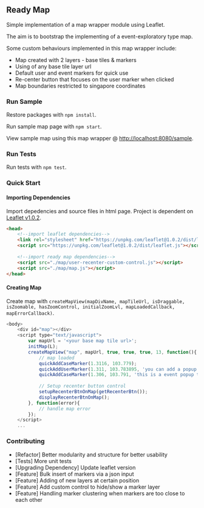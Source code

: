 ## Ready Map

Simple implementation of a map wrapper module using Leaflet. 

The aim is to bootstrap the implementing of a event-exploratory type map.

Some custom behaviours implemented in this map wrapper include: 
- Map created with 2 layers - base tiles & markers
- Using of any base tile layer url
- Default user and event markers for quick use
- Re-center button that focuses on the user marker when clicked
- Map boundaries restricted to singapore coordinates

### Run Sample 

Restore packages with `npm install`.

Run sample map page with `npm start`.

View sample map using this map wrapper @ [http://localhost:8080/sample](http://localhost:8080/sample).

### Run Tests 
Run tests with `npm test`.


### Quick Start

#### Importing Dependencies
Import depedencies and source files in html page. Project is dependent on [Leaflet v1.0.2](http://leafletjs.com/reference-1.0.2.html).

```html
<head>
	<!--import leaflet dependencies-->
	<link rel="stylesheet" href="https://unpkg.com/leaflet@1.0.2/dist/leaflet.css" />
	<script src="https://unpkg.com/leaflet@1.0.2/dist/leaflet.js"></script>
	
	<!--import ready map dependencies-->
	<script src="./map/user-recenter-custom-control.js"></script>
	<script src="./map/map.js"></script>
</head>
```
#### Creating Map
Create map with `createMapView(mapDivName, mapTileUrl, isDraggable, isZoomable, hasZoomControl, initialZoomLvl, mapLoadedCallback, mapErrorCallback)`.
```javascript 
<body>
	<div id="map"></div>
	<script type="text/javascript">
		var mapUrl = '<your base map tile url>';
		initMap(L);
		createMapView("map", mapUrl, true, true, true, 13, function(){
			// map loaded
			quickAddCaseMarker(1.3116, 103.779);
			quickAddUserMarker(1.311, 103.783895, 'you can add a popup to user marker');
			quickAddCaseMarker(1.306, 103.791, 'this is a event popup that you can use too');
				
			// Setup recenter button control
			setupRecenterBtnOnMap(getRecenterBtn());
			displayRecenterBtnOnMap();
		}, function(error){
			// handle map error
		});
	</script>
	...
```

### Contributing 
- [Refactor] Better modularity and structure for better usability
- [Tests] More unit tests
- [Upgrading Dependency] Update leaflet version
- [Feature] Bulk insert of markers via a json input
- [Feature] Adding of new layers at certain position
- [Feature] Add custom control to hide/show a marker layer
- [Feature] Handling marker clustering when markers are too close to each other